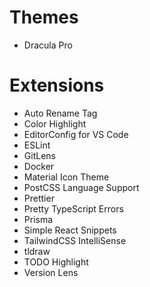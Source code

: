 # Themes

- Dracula Pro

# Extensions

- Auto Rename Tag
- Color Highlight
- EditorConfig for VS Code
- ESLint
- GitLens
- Docker
- Material Icon Theme
- PostCSS Language Support
- Prettier
- Pretty TypeScript Errors
- Prisma
- Simple React Snippets
- TailwindCSS IntelliSense
- tldraw
- TODO Highlight
- Version Lens
